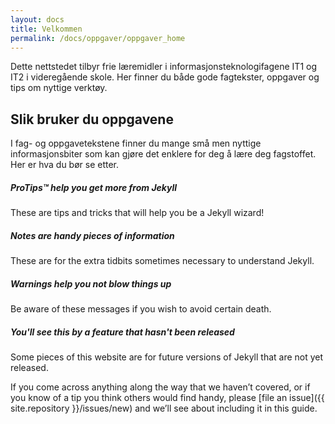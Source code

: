 ```yaml
---
layout: docs
title: Velkommen
permalink: /docs/oppgaver/oppgaver_home
---
```


Dette nettstedet tilbyr frie læremidler i informasjonsteknologifagene IT1 og IT2 i videregående skole. Her finner du både gode fagtekster, oppgaver og tips om nyttige verktøy.

## Slik bruker du oppgavene

I fag- og oppgavetekstene finner du mange små men nyttige informasjonsbiter som kan gjøre det enklere for deg å lære deg fagstoffet. Her er hva du bør se etter.

<div class="note">
  <h5>ProTips™ help you get more from Jekyll</h5>
  <p>These are tips and tricks that will help you be a Jekyll wizard!</p>
</div>

<div class="note info">
  <h5>Notes are handy pieces of information</h5>
  <p>These are for the extra tidbits sometimes necessary to understand
     Jekyll.</p>
</div>

<div class="note warning">
  <h5>Warnings help you not blow things up</h5>
  <p>Be aware of these messages if you wish to avoid certain death.</p>
</div>

<div class="note unreleased">
  <h5>You'll see this by a feature that hasn't been released</h5>
  <p>Some pieces of this website are for future versions of Jekyll that
    are not yet released.</p>
</div>

If you come across anything along the way that we haven’t covered, or if you
know of a tip you think others would find handy, please [file an
issue]({{ site.repository }}/issues/new) and we’ll see about
including it in this guide.
